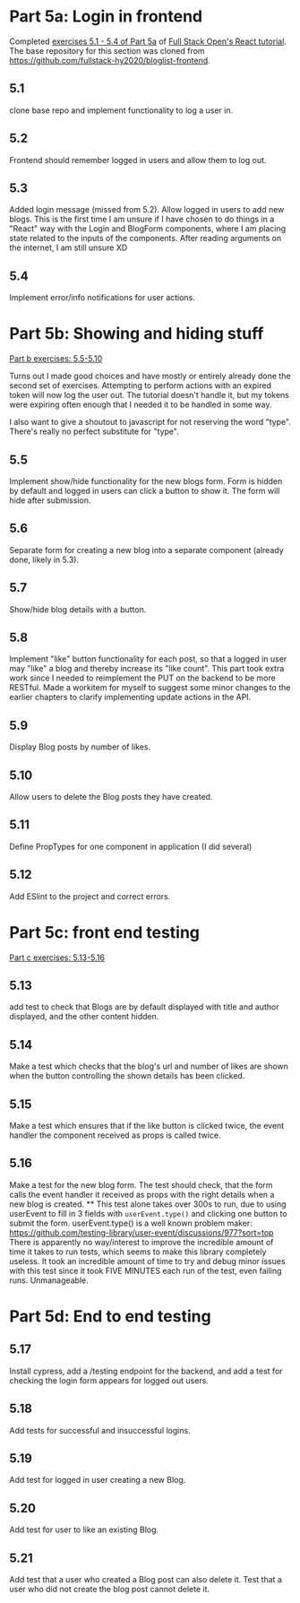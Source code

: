 # Part 5a: Login in frontend

Completed [exercises 5.1 - 5.4 of Part 5a](https://fullstackopen.com/en/part5/login_in_frontend#exercises-5-1-5-4) of [Full Stack Open's React tutorial](https://fullstackopen.com). The base repository for this section was cloned from https://github.com/fullstack-hy2020/bloglist-frontend.

## 5.1
clone base repo and implement functionality to log a user in.

## 5.2
Frontend should remember logged in users and allow them to log out.

## 5.3
Added login message (missed from 5.2). Allow logged in users to add new blogs. This is the first time I am unsure if I have chosen to do things in a "React" way with the Login and BlogForm components, where I am placing state related to the inputs of the components. After reading arguments on the internet, I am still unsure XD

## 5.4
Implement error/info notifications for user actions.

# Part 5b: Showing and hiding stuff
[Part b exercises: 5.5-5.10](https://fullstackopen.com/en/part5/props_children_and_proptypes#exercises-5-5-5-10)

Turns out I made good choices and have mostly or entirely already done the second set of exercises. Attempting to perform actions with an expired token will now log the user out. The tutorial doesn't handle it, but my tokens were expiring often enough that I needed it to be handled in some way.

I also want to give a shoutout to javascript for not reserving the word "type". There's really no perfect substitute for "type".

## 5.5
Implement show/hide functionality for the new blogs form. Form is hidden by default and logged in users can click a button to show it. The form will hide after submission.

## 5.6
Separate form for creating a new blog into a separate component (already done, likely in 5.3).

## 5.7
Show/hide blog details with a button.

## 5.8
Implement "like" button functionality for each post, so that a logged in user may "like" a blog and thereby increase its "like count". This part took extra work since I needed to reimplement the PUT on the backend to be more RESTful. Made a workitem for myself to suggest some minor changes to the earlier chapters to clarify implementing update actions in the API.

## 5.9
Display Blog posts by number of likes.

## 5.10
Allow users to delete the Blog posts they have created.

## 5.11
Define PropTypes for one component in application (I did several)

## 5.12
Add ESlint to the project and correct errors.

# Part 5c: front end testing
[Part c exercises: 5.13-5.16](https://fullstackopen.com/en/part5/testing_react_apps#exercises-5-13-5-16)

## 5.13
add test to check that Blogs are by default displayed with title and author displayed, and the other content hidden.

## 5.14
Make a test which checks that the blog's url and number of likes are shown when the button controlling the shown details has been clicked.

## 5.15
Make a test which ensures that if the like button is clicked twice, the event handler the component received as props is called twice.

## 5.16
Make a test for the new blog form. The test should check, that the form calls the event handler it received as props with the right details when a new blog is created.
** This test alone takes over 300s to run, due to using userEvent to fill in 3 fields with `userEvent.type()` and clicking one button to submit the form. userEvent.type() is a well known problem maker: https://github.com/testing-library/user-event/discussions/977?sort=top
There is apparently no way/interest to improve the incredible amount of time it takes to run tests, which seems to make this library completely useless. It took an incredible amount of time to try and debug minor issues with this test since it took FIVE MINUTES each run of the test, even failing runs. Unmanageable.

# Part 5d: End to end testing

## 5.17
Install cypress, add a /testing endpoint for the backend, and add a test for checking the login form appears for logged out users.

## 5.18
Add tests for successful and insuccessful logins.

## 5.19
Add test for logged in user creating a new Blog.

## 5.20
Add test for user to like an existing Blog.

## 5.21
Add test that a user who created a Blog post can also delete it. Test that a user who did not create the blog post cannot delete it.
